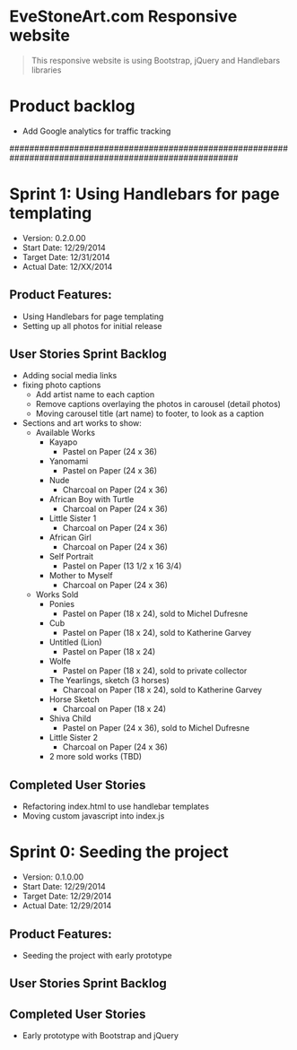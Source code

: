 # EveStoneArt.com Responsive website

> This responsive website is using Bootstrap, jQuery and Handlebars libraries

# Product backlog
- Add Google analytics for traffic tracking

######################################################################################################

# Sprint 1: Using Handlebars for page templating

- Version: 0.2.0.00
- Start Date: 12/29/2014
- Target Date: 12/31/2014
- Actual Date: 12/XX/2014

## Product Features:
- Using Handlebars for page templating
- Setting up all photos for initial release

## User Stories Sprint Backlog
- Adding social media links
- fixing photo captions
  - Add artist name to each caption
  - Remove captions overlaying the photos in carousel (detail photos)
  - Moving carousel title (art name) to footer, to look as a caption
- Sections and art works to show:
  - Available Works
    - Kayapo
      - Pastel on Paper (24 x 36)
    - Yanomami
      - Pastel on Paper (24 x 36)
    - Nude
      - Charcoal on Paper (24 x 36)
    - African Boy with Turtle
      - Charcoal on Paper (24 x 36)
    - Little Sister 1
      - Charcoal on Paper (24 x 36)
    - African Girl
      - Charcoal on Paper (24 x 36)
    - Self Portrait 
      - Pastel on Paper (13 1/2 x 16 3/4)
    - Mother to Myself
      - Charcoal on Paper (24 x 36)
  - Works Sold
    - Ponies
      - Pastel on Paper (18 x 24), sold to Michel Dufresne
    - Cub
      - Pastel on Paper (18 x 24), sold to Katherine Garvey
    - Untitled (Lion)
      - Pastel on Paper (18 x 24)
    - Wolfe
      - Pastel on Paper (18 x 24), sold to private collector
    - The Yearlings, sketch (3 horses)
      - Charcoal on Paper (18 x 24), sold to Katherine Garvey
    - Horse Sketch
      - Charcoal on Paper (18 x 24)
    - Shiva Child
      - Pastel on Paper (24 x 36), sold to Michel Dufresne
    - Little Sister 2
      - Charcoal on Paper (24 x 36)
    - 2 more sold works (TBD)

## Completed User Stories
- Refactoring index.html to use handlebar templates
- Moving custom javascript into index.js

# Sprint 0: Seeding the project

- Version: 0.1.0.00
- Start Date: 12/29/2014
- Target Date: 12/29/2014
- Actual Date: 12/29/2014

## Product Features:
- Seeding the project with early prototype

## User Stories Sprint Backlog

## Completed User Stories
- Early prototype with Bootstrap and jQuery


